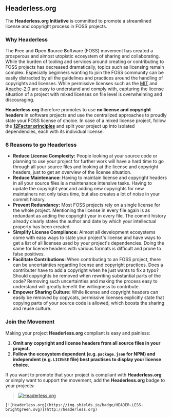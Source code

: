 ## Headerless.org

The **Headerless.org Initiative** is committed to promote a streamlined license and copyright process in FOSS projects.

### Why Headerless

The **F**ree and **O**pen **S**ource **S**oftware (FOSS) movement has created a prosperous and almost utopistic ecosystem of sharing and collaborating. While the burden of tooling and services around creating or contributing to FOSS projects has decreased dramatically, topics such as licensing remain complex. Especially beginners wanting to join the FOSS community can be easily distracted by all the guidelines and practices around the handling of copyrights and licenses. While permissive licenses such as the [MIT](https://opensource.org/licenses/MIT) and [Apache-2.0](https://opensource.org/licenses/Apache-2.0) are easy to understand and comply with, capturing the license situation of a project with mixed licenses on file level is overwhelming and discouraging.

**Headerless.org** therefore promotes to use **no license and copyright headers** in software projects and use the centralized approaches to proudly state your FOSS license of choice. In case of a mixed license project, follow the **[12Factor principles](https://12factor.net/dependencies)**  and split your project up into isolated dependencies, each with its individual license.

### 6 Reasons to go Headerless

- **Reduce License Complexity:** People looking at your source code or planning to use your project for further work will have a hard time to go through all your source files and looking at the license and copyright headers, just to get an overview of the license situation.
- **Reduce Maintenance:** Having to maintain license and copyright headers in all your source files is a maintenance intensive tasks. Having to update the copyright year and adding new copyrights for new maintainers not only takes time, but also creates a lot of noise in your commit history.
- **Prevent Redundancy:** Most FOSS projects rely on a single license for the whole project. Mentioning the license in every file again is as redundant as adding the copyright year in every file. The commit history already clearly states the author and date by which your intellectual property has been created.
- **Simplify License Compliance:** Almost all development ecosystems come with easy ways to state your project's license and have ways to get a list of all licenses used by your project's dependencies. Doing the same for license headers with various formats is difficult and prone to false positives.
- **Facilitate Contributions:** When contributing to an FOSS project, there can be uncertainties regarding license and copyright practices. Does a contributer have to add a copyright when he just wants to fix a typo? Should copyrights be removed when rewriting substantial parts of the code? Removing such uncertainties and making the process easy to understand will greatly benefit the willingness to contribute.
- **Empower Sharing Culture:** While license and copyright headers can easily be removed by copycats, permissive licenses explicitly state that copying parts of your source code is allowed, which boosts the sharing and reuse culture.

### Join the Movement

Making your project **Headerless.org** compliant is easy and painless:

1. **Omit any copyright and license headers from all source files in your project.**
1. **Follow the ecosystem dependent (e.g. `package.json` for NPM) and independent (e.g. `LICENSE` file) best practises to display your license choice.**

If you want to promote that your project is compliant with **Headerless.org** or simply want to support the movement, add the **Headerless.org** badge to your projects:

> [![Headerless.org](https://img.shields.io/badge/HEADER-LESS-brightgreen.svg)](http://headerless.org)

``` text
[![Headerless.org](https://img.shields.io/badge/HEADER-LESS-brightgreen.svg)](http://headerless.org)
```
